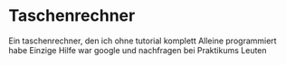 # Taschenrechner

Ein taschenrechner, den ich ohne tutorial komplett
Alleine programmiert habe
Einzige Hilfe war google und nachfragen bei Praktikums
Leuten
